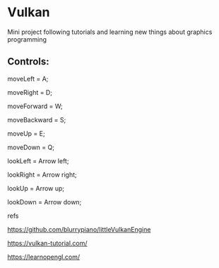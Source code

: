 # Vulkan

Mini project following tutorials and learning new things about graphics programming

## Controls:

moveLeft = A;

moveRight = D;

moveForward = W;

moveBackward = S;

moveUp = E;

moveDown = Q;

lookLeft = Arrow left;

lookRight = Arrow right;

lookUp = Arrow up;

lookDown = Arrow down;


refs

https://github.com/blurrypiano/littleVulkanEngine

https://vulkan-tutorial.com/

https://learnopengl.com/
